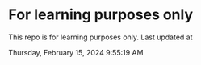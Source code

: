 # For learning purposes only
This repo is for learning purposes only.
Last updated at

Thursday, February 15, 2024 9:55:19 AM

